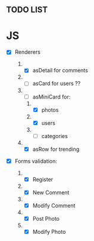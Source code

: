 ## TODO LIST

# JS

-   [x] Renderers

    1.  -   [x] asDetail for comments
    2.  -   [ ] asCard for users ??
    3.  -   [ ] asMiniCard for:
        1.  -   [x] photos
        2.  -   [x] users
        3.  -   [ ] categories
    4.  -   [x] asRow for trending

-   [x] Forms validation:
    1.  -   [x] Register
    2.  -   [x] New Comment
    3.  -   [x] Modify Comment
    4.  -   [x] Post Photo
    5.  -   [x] Modify Photo

